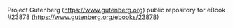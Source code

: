 Project Gutenberg (https://www.gutenberg.org) public repository for eBook #23878 (https://www.gutenberg.org/ebooks/23878)
